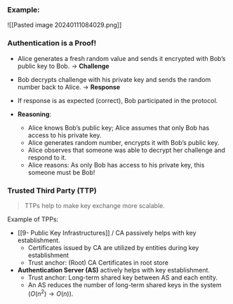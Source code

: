 
### Example:

![[Pasted image 20240111084029.png]] 
### Authentication is a Proof!

- Alice generates a fresh random value and sends it encrypted with Bob’s public key to Bob.
	$\rightarrow$ **Challenge**
- Bob decrypts challenge with his private key and sends the random number back to Alice.
	$\rightarrow$ **Response** 
- If response is as expected (correct), Bob participated in the protocol.

- **Reasoning**:
	- Alice knows Bob’s public key; Alice assumes that only Bob has access to his private key.
	- Alice generates random number, encrypts it with Bob’s public key.
	- Alice observes that someone was able to decrypt her challenge and respond to it.
	- Alice reasons: As only Bob has access to his private key, this someone must be Bob!

### Trusted Third Party (TTP)
> TTPs help to make key exchange more scalable.

Example of TPPs:
- [[9- Public Key Infrastructures]] / CA passively helps with key establishment.
	- Certificates issued by CA are utilized by entities during key establishment
	- Trust anchor: (Root) CA Certificates in root store
- **Authentication Server (AS)** actively helps with key establishment.
	- Trust anchor: Long-term shared key between AS and each entity.
	- An AS reduces the number of long-term shared keys in the system $(O (n^2) → O (n))$.

